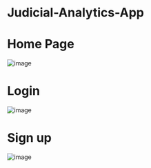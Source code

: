 # Judicial-Analytics-App

# Home Page
![image](https://github.com/user-attachments/assets/5da4b7ca-9395-474e-becf-d30e835ef9eb)

# Login 
![image](https://github.com/user-attachments/assets/96c0b958-e097-4c6a-8544-beddf8173006)

# Sign up
![image](https://github.com/user-attachments/assets/59fe29c5-4959-472d-bef8-638224760e23)

